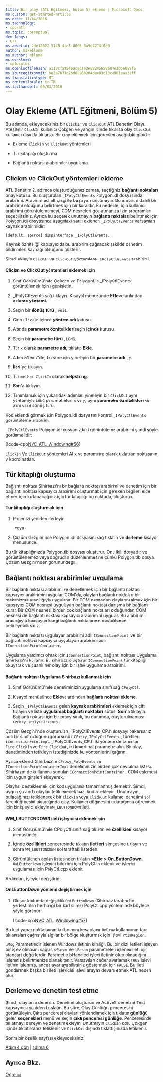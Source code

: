 ```yaml
---
title: Bir olay (ATL Eğitmeni, bölüm 5) ekleme | Microsoft Docs
ms.custom: get-started-article
ms.date: 11/04/2016
ms.technology:
- cpp-atl
ms.topic: conceptual
dev_langs:
- C++
ms.assetid: 2de12022-3148-4ce3-8606-8a9d4274f0e9
author: mikeblome
ms.author: mblome
ms.workload:
- cplusplus
ms.openlocfilehash: a118cf29546ac8dae2e882d5658b07e3b5e085f6
ms.sourcegitcommit: be2a7679c2bd80968204dee03d13ca961eaa31ff
ms.translationtype: MT
ms.contentlocale: tr-TR
ms.lasthandoff: 05/03/2018
---
```

# <a name="adding-an-event-atl-tutorial-part-5"></a>Olay Ekleme (ATL Eğitmeni, Bölüm 5)
Bu adımda, ekleyeceksiniz bir `ClickIn` ve `ClickOut` ATL Denetim Olayı. Ateşlenir `ClickIn` kullanıcı Çokgen ve yangın içinde tıklarsa olay `ClickOut` kullanıcı dışında tıklarsa. Bir olay eklemek için görevleri aşağıdaki gibidir:  
  
-   Ekleme `ClickIn` ve `ClickOut` yöntemleri  
  
-   Tür kitaplığı oluşturma  
  
-   Bağlantı noktası arabirimler uygulama  
  
## <a name="adding-the-clickin-and-clickout-methods"></a>Clickın ve ClickOut yöntemleri ekleme  
 ATL Denetim 2. adımda oluşturduğunuz zaman, seçtiğiniz **bağlantı noktaları** onay kutusu. Bu oluşturulan `_IPolyCtlEvents` Polygon.idl dosyasında arabirimi. Arabirim adı alt çizgi ile başlayan unutmayın. Bu arabirim dahili bir arabirimi olduğunu belirtmek için bir kuraldır. Bu nedenle, için kullanıcı arabirimi görüntülememeyi, COM nesneleri göz atmanıza izin programları seçebilirsiniz. Ayrıca bu seçerek unutmayın **bağlantı noktaları** belirtmek için Polygon.idl dosyasında aşağıdaki satırı eklenen `_IPolyCtlEvents` varsayılan kaynak arabirimidir:  
  
 `[default, source] dispinterface _IPolyCtlEvents;`  
  
 Kaynak özniteliği kapsayıcıda bu arabirim çağıracak şekilde denetim bildirimleri kaynağı olduğunu gösterir.  
  
 Şimdi ekleyin `ClickIn` ve `ClickOut` yöntemlere `_IPolyCtlEvents` arabirimi.  
  
#### <a name="to-add-the-clickin-and-clickout-methods"></a>Clickın ve ClickOut yöntemleri eklemek için  
  
1.  Sınıf Görünümü'nde Çokgen ve PolygonLib _IPolyCtlEvents görüntülemek için'ı genişletin.  
  
2.  _IPolyCtlEvents sağ tıklayın. Kısayol menüsünde **Ekle**ve ardından **ekleme yöntemi**.  
  
3.  Seçin bir **dönüş türü** , `void`.  
  
4.  Girin `ClickIn` içinde **yöntem adı** kutusu.  
  
5.  Altında **parametre öznitelikleri**seçin **içinde** kutusu.  
  
6.  Seçin bir **parametre türü** , `LONG`.  
  
7.  Tür `x` olarak **parametre adı**, tıklatıp **Ekle**.  
  
8.  Adım 5'ten 7'de, bu süre için yineleyin bir **parametre adı** , `y`.  
  
9. **İleri**'ye tıklayın.  
  
10. Tür `method ClickIn` olarak **helpstring**.  
  
11. **Son**'a tıklayın.  
  
12. Tanımlamak için yukarıdaki adımları yineleyin bir `ClickOut` aynı yöntemiyle `LONG` parametreleri `x` ve `y`, aynı **parametre öznitelikleri** ve aynı `void` dönüş türü.  
  
 Kod eklendi görmek için Polygon.idl dosyasını kontrol `_IPolyCtlEvents` görüntüleme arabirimi.  
  
 `_IPolyCtlEvents` Polygon.idl dosyanızdaki görüntüleme arabirimi şimdi şöyle görünmelidir:  
  
 [!code-cpp[NVC_ATL_Windowing#56](../atl/codesnippet/cpp/adding-an-event-atl-tutorial-part-5_1.idl)]  
  
 `ClickIn` Ve `ClickOut` yöntemleri Al x ve parametre olarak tıklatılan noktasının y koordinatları.  
  
## <a name="generating-the-type-library"></a>Tür kitaplığı oluşturma  
 Bağlantı noktası Sihirbazı'nı bir bağlantı noktası arabirimi ve denetim için bir bağlantı noktası kapsayıcı arabirimi oluşturmak için gereken bilgileri elde etmek için kullanacağınız için tür kitaplığı bu noktada, oluşturun.  
  
#### <a name="to-generate-the-type-library"></a>Tür kitaplığı oluşturmak için  
  
1.  Projenizi yeniden derleyin.  
  
     -veya-  
  
2.  Çözüm Gezgini'nde Polygon.idl dosyasını sağ tıklatın ve **derleme** kısayol menüsünde.  
  
 Bu tür kitaplığınızda Polygon.tlb dosyası oluşturur. Onu ikili dosyadır ve görüntülenemez veya doğrudan düzenlenmesine çünkü Polygon.tlb dosya Çözüm Gezgini'nden görünür değil.  
  
## <a name="implementing-the-connection-point-interfaces"></a>Bağlantı noktası arabirimler uygulama  
 Bir bağlantı noktası arabirimi ve denetlemek için bir bağlantı noktası kapsayıcı arabirimini uygular. COM'da, olayları bağlantı noktaları bir mekanizma aracılığıyla uygulanır. Bir COM nesneden olaylarını almak için bir kapsayıcı COM nesnesi uygulayan bağlantı noktası danışma bir bağlantı kurar. Bir COM nesnesi birden çok bağlantı noktaları olduğundan COM nesnesi de bağlantı noktası kapsayıcı arabirimini uygular. Bu arabirimi aracılığıyla kapsayıcı hangi bağlantı noktalarının desteklenen belirleyebilirsiniz.  
  
 Bir bağlantı noktası uygulayan arabirimi adlı `IConnectionPoint`, ve bir bağlantı noktası kapsayıcı uygulayan arabirimi adlı `IConnectionPointContainer`.  
  
 Uygulama yardımcı olmak için `IConnectionPoint`, bağlantı noktası Uygulama Sihirbazı'nı kullanır. Bu sihirbaz oluşturur `IConnectionPoint` tür kitaplığı okuyarak ve puanlı her olay için bir işlev uygulama arabirimi.  
  
#### <a name="to-use-the-implement-connection-point-wizard"></a>Bağlantı noktası Uygulama Sihirbazı kullanmak için  
  
1.  Sınıf Görünümü'nde denetiminizin uygulama sınıfı sağ `CPolyCtl`.  
  
2.  Kısayol menüsünde **Ekle**ve ardından **bağlantı noktası ekleme**.  
  
3.  Seçin `_IPolyCtlEvents` gelen **kaynak arabirimleri** eklemek için çift tıklayın ve liste **uygulamak bağlantı noktaları** sütun. **Son**'a tıklayın. Bağlantı noktası için bir proxy sınıfı, bu durumda, oluşturulmaması `CProxy_IPolyCtlEvents`.  
  
 Çözüm Gezgini'nde oluşturulan _IPolyCtlEvents_CP.h dosyayı bakarsanız adlı bir sınıf olduğunu görürsünüz `CProxy_IPolyCtlEvents` , türetilen `IConnectionPointImpl`. _IPolyCtlEvents_CP.h iki yöntem de tanımlar `Fire_ClickIn` ve `Fire_ClickOut`, iki koordinat parametre alın. Bir olay, denetiminden tetikleyin istediğinizde bu yöntemlerini çağırın.  
  
 Ayrıca eklendi Sihirbazı'nı `CProxy_PolyEvents` ve `IConnectionPointContainerImpl` denetiminizin birden çok devralma listesi. Sihirbazın de kullanıma sunulan `IConnectionPointContainer` , COM eşlemesi için uygun girişleri ekleyerek.  
  
 Olayları desteklemek için kod uygulama tamamlanmış demektir. Şimdi, uygun şu anda olayları tetiklenecek bazı kodlar ekleyin. Unutmayın, bulacağınızı tetiklenecek bir `ClickIn` veya `ClickOut` kullanıcı denetimi sol fare düğmesini tıklattığında olay. Kullanıcı düğmesini tıklattığında öğrenmek için bir işleyici ekleyin `WM_LBUTTONDOWN` ileti.  
  
#### <a name="to-add-a-handler-for-the-wmlbuttondown-message"></a>WM_LBUTTONDOWN ileti işleyicisi eklemek için  
  
1.  Sınıf Görünümü'nde CPolyCtl sınıfı sağ tıklatın ve **özellikleri** kısayol menüsünde.  
  
2.  İçinde **özellikleri** penceresinde tıklatın **iletileri** simgesine tıklayın ve sonra `WM_LBUTTONDOWN` sol taraftaki listeden.  
  
3.  Görüntülenen açılan listesinden tıklatın  **\<Ekle > OnLButtonDown**. `OnLButtonDown` İşleyici bildirimi için PolyCtl.h eklenir ve işleyici uygulaması için PolyCtl.cpp eklenir.  
  
 Ardından, işleyici değiştirin.  
  
#### <a name="to-modify-the-onlbuttondown-method"></a>OnLButtonDown yöntemi değiştirmek için  
  
1.  Oluşur kodunda değişiklik `OnLButtonDown` (Sihirbaz tarafından yerleştirilen herhangi bir kod silme) PolyCtl.cpp yönteminde böylece şöyle görünür:  
  
     [!code-cpp[NVC_ATL_Windowing#57](../atl/codesnippet/cpp/adding-an-event-atl-tutorial-part-5_2.cpp)]  
  
 Bu kod yapar noktalarının kullanımını hesaplanır `OnDraw` kullanıcının fare tıklamaları çağrısıyla algılar bir bölge oluşturmak için işlevi `PtInRegion`.  
  
 `uMsg` Parametredir işlenen Windows iletinin kimliği. Bu, bir dizi iletileri işleyen bir işlev olmasını sağlar. `wParam` Ve `lParam` parametreleri işlenen ileti için standart değerlerdir. Parametre bHandled işlevi iletinin olup olmadığını işlenmiş belirtmenize olanak tanır. Varsayılan değer ayarlamak `TRUE` işlevi iletinin işlenmiş, ancak ayarlayabilirsiniz göstermek için `FALSE`. Bu ileti göndermek başka bir ileti işleyicisi işlevi arayan devam etmek ATL neden olur.  
  
## <a name="building-and-testing-the-control"></a>Derleme ve denetim test etme  
 Şimdi, olaylarını deneyin. Denetimi oluşturun ve ActiveX denetimi Test kapsayıcısı yeniden başlatın. Bu süre, Olay Günlüğü penceresini görüntüleyin. Çıktı penceresi olayları yönlendirmek için tıklatın **günlüğü** gelen **seçenekleri** menü ve seçin **çıktı penceresi günlüğe**. Penceresinde tıklatmayı deneyin ve denetim ekleyin. Unutmayın `ClickIn` dolu Çokgen içinde tıklatırsanız tetiklenir ve `ClickOut` dışında tıklattığınızda tetiklenir.  
  
 Sonra bir özellik sayfası ekleyeceksiniz.  
  
 [Adım 4 dön](../atl/changing-the-drawing-code-atl-tutorial-part-4.md) &#124; [adıma 6](../atl/adding-a-property-page-atl-tutorial-part-6.md)  
  
## <a name="see-also"></a>Ayrıca Bkz.  
 [Öğretici](../atl/active-template-library-atl-tutorial.md)

